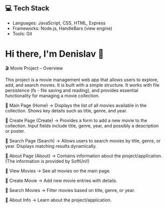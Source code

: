 ## 💻 Tech Stack
- Languages: JavaScript, CSS, HTML, Express
- Frameworks: Node.js, HandleBars (view engine)
- Tools: Git

# Hi there, I'm Denislav 👋
🎬 Movie Project – Overview

This project is a movie management web app that allows users to explore, add, and search movies.
It is built with a simple structure. It works with file persistence (fs - file saving and reading), and provides essential functionality for managing a movie collection.


📌 Main Page (Home)
   → Displays the list of all movies available in the collection.
  Shows key details such as title, genre, and year.
  
  
📌 Create Page (Create)
   → Provides a form to add a new movie to the collection.
  Input fields include title, genre, year, and possibly a description or poster.
  

📌 Search Page (Search)
   → Allows users to search movies by title, genre, or year.
  Displays matching results dynamically.
  

📌 About Page (About)
   → Contains information about the project/application. (The information is provided by SoftUni!)
  
🔑 View Movies → See all movies on the main page.

🔑 Create Movie → Add new movie entries with details.

🔑 Search Movies → Filter movies based on title, genre, or year.

🔑 About Info → Learn about the project/application.
